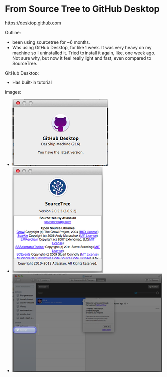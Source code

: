 # From Source Tree to GitHub Desktop

https://desktop.github.com

Outline:
- been using sourcetree for ~6 months.
- Was using GitHub Desktop, for like 1 week. It was very heavy on my machine so I uninstalled it. Tried to install it again, like, one week ago. Not sure why, but now it feel really light and fast, even compared to SourceTree.

GitHub Desktop:
- Has built-in tutorial


images:
- ![GitHub Desktop](../images/github-desktop-about.png)
- ![Atlassian SourceTree](../images/sourcetree-about.png)
- ![GitHub Desktop Tutorial](../images/github-desktop-tutorial.png)



